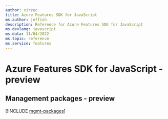```yaml
---
author: xirzec
title: Azure Features SDK for JavaScript
ms.author: jeffish
description: Reference for Azure Features SDK for JavaScript
ms.devlang: javascript
ms.data: 11/04/2022
ms.topic: reference
ms.service: features
---
```

# Azure Features SDK for JavaScript - preview

## Management packages - preview
[!INCLUDE [mgmt-packages](features-mgmt-index.md)]